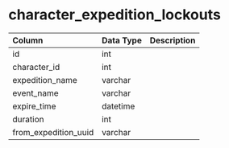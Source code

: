 # character_expedition_lockouts

| Column | Data Type | Description |
| :--- | :--- | :--- |
| id | int |  |
| character_id | int |  |
| expedition_name | varchar |  |
| event_name | varchar |  |
| expire_time | datetime |  |
| duration | int |  |
| from_expedition_uuid | varchar |  |

